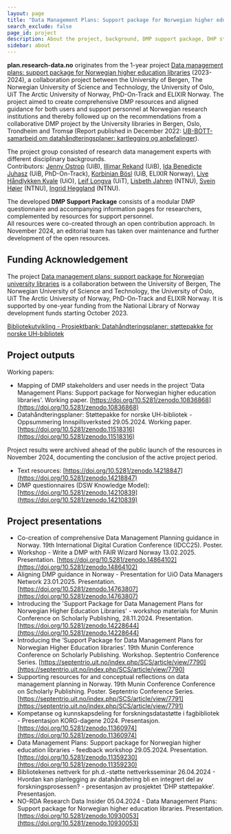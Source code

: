 ```yaml
---
layout: page
title: "Data Management Plans: Support package for Norwegian higher education libraries"
search_exclude: false
page_id: project
description: About the project, background, DMP support package, DHP støttepakke
sidebar: about
---
```


**plan.research-data.no** originates from the 1-year project [Data management plans: support package for Norwegian higher education libraries](https://www.uib.no/en/ub/166135/data-management-plans-support-package-norwegian-higher-education-libraries) (2023-2024), a collaboration project between the University of Bergen, The Norwegian University of Science and Technology, the University of Oslo, UiT The Arctic University of Norway, PhD-On-Track and ELIXIR Norway. The project aimed to create comprehensive DMP resources and aligned guidance for both users and support personnel at Norwegian research institutions and thereby followed up on the recommendations from a collaborative DMP project by the University libraries in Bergen, Oslo, Trondheim and Tromsø (Report published in December 2022: [UB-BOTT-samarbeid om datahåndteringsplaner: kartlegging og anbefalinger](https://doi.org/10.5281/zenodo.7428542)). 

The project group consisted of research data management experts with different disciplinary backgrounds.\
Contributors: [Jenny Ostrop](https://www4.uib.no/finn-ansatte/Jenny.Ostrop) (UiB), [Illimar Rekand](https://www4.uib.no/finn-ansatte/Illimar.Hugo.Rekand) (UiB), [Ida Benedicte Juhasz](https://www4.uib.no/finn-ansatte/Ida.Benedicte.Juhasz) (UiB, PhD-On-Track), [Korbinian Bösl](https://www4.uib.no/finn-ansatte/Korbinian.B%C3%B6sl) (UiB, ELIXIR Norway), [Live Håndlykken Kvale](https://www.ub.uio.no/om/ansatte/samdig/apen-forskning/kvalel/) (UiO), [Leif Longva](https://uit.no/ansatte/leif.longva) (UiT), [Lisbeth Jahren](https://www.ntnu.no/ansatte/lisbeth.jahren) (NTNU), [Svein Høier](https://www.ntnu.no/ansatte/svein.hoier) (NTNU), [Ingrid Heggland](https://www.ntnu.no/ansatte/ingrid.heggland) (NTNU).

The developed **DMP Support Package** consists of a modular DMP questionnaire and accompanying information pages for researchers, complemented by resources for support personnel.\
All resources were co-created through an open contribution approach. In November 2024, an editorial team has taken over maintenance and further development of the open resources.


## Funding Acknowledgement
The project [Data management plans: support package for Norwegian university libraries](https://www.uib.no/en/ub/166135/data-management-plans-support-package-norwegian-higher-education-libraries) is a collaboration between the University of Bergen, The Norwegian University of Science and Technology, the University of Oslo, UiT The Arctic University of Norway, PhD-On-Track and ELIXIR Norway. It is supported by one-year funding from the National Library of Norway development funds starting October 2023.

[Bibliotekutvikling - Prosjektbank: Datahåndteringsplaner: støttepakke for norske UH-bibliotek](https://bibliotekutvikling.no/prosjektbank/prosjekt/datahandteringsplaner-stottepakke-for-norske-uh-bibliotek/)


## Project outputs
Working papers:
* Mapping of DMP stakeholders and user needs in the project 'Data Management Plans: Support package for Norwegian higher education libraries'. Working paper. [https://doi.org/10.5281/zenodo.10836868](https://doi.org/10.5281/zenodo.10836868)
* Datahåndteringsplaner: Støttepakke for norske UH-bibliotek - Oppsummering Innspillsverksted 29.05.2024. Working paper. [https://doi.org/10.5281/zenodo.11518316](https://doi.org/10.5281/zenodo.11518316)

Project results were archived ahead of the public launch of the resources in November 2024, documenting the conclusion of the active project period.
* Text resources: [https://doi.org/10.5281/zenodo.14218847](https://doi.org/10.5281/zenodo.14218847)
* DMP questionnaires (DSW Knowledge Model): [https://doi.org/10.5281/zenodo.14210839](https://doi.org/10.5281/zenodo.14210839)


## Project presentations
* Co-creation of comprehensive Data Management Planning guidance in Norway. 19th International Digital Curation Conference (IDCC25). Poster.
* Workshop - Write a DMP with FAIR Wizard Norway 13.02.2025. Presentation. [https://doi.org/10.5281/zenodo.14864102](https://doi.org/10.5281/zenodo.14864102)
* Aligning DMP guidance in Norway - Presentation for UiO Data Managers Network 23.01.2025. Presentation. [https://doi.org/10.5281/zenodo.14763807](https://doi.org/10.5281/zenodo.14763807)
* Introducing the 'Support Package for Data Management Plans for Norwegian Higher Education Libraries' - workshop materials for Munin Conference on Scholarly Publishing, 28.11.2024. Presentation. [https://doi.org/10.5281/zenodo.14228644](https://doi.org/10.5281/zenodo.14228644)
* Introducing the ‘Support Package for Data Management Plans for Norwegian Higher Education libraries’. 19th Munin Conference Conference on Scholarly Publishing. Workshop. Septentrio Conference Series. [https://septentrio.uit.no/index.php/SCS/article/view/7790](https://septentrio.uit.no/index.php/SCS/article/view/7790)
* Supporting resources for and conceptual reflections on data management planning in Norway. 19th Munin Conference Conference on Scholarly Publishing. Poster. Septentrio Conference Series. [https://septentrio.uit.no/index.php/SCS/article/view/7791](https://septentrio.uit.no/index.php/SCS/article/view/7791)
* Kompetanse og kunnskapsdeling for forskningsdatastøtte i fagbibliotek - Presentasjon KORG-dagene 2024. Presentasjon. [https://doi.org/10.5281/zenodo.11360974](https://doi.org/10.5281/zenodo.11360974)
* Data Management Plans: Support package for Norwegian higher education libraries - feedback workshop 29.05.2024. Presentation. [https://doi.org/10.5281/zenodo.11359230](https://doi.org/10.5281/zenodo.11359230)
* Bibliotekenes nettverk for ph.d.-støtte nettverksseminar 26.04.2024 - Hvordan kan planlegging av datahåndtering bli en integrert del av forskningsprosessen? - presentasjon av prosjektet ‘DHP støttepakke’. Presentasjon.
* NO-RDA Research Data Insider 05.04.2024 - Data Management Plans: Support package for Norwegian higher education libraries. Presentation. [https://doi.org/10.5281/zenodo.10930053](https://doi.org/10.5281/zenodo.10930053)



